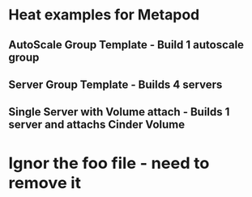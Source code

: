 # Heat examples for Metapod

<h2> AutoScale Group Template - Build 1 autoscale group 
<h2> Server Group Template - Builds 4 servers 
<h2> Single Server with Volume attach - Builds 1 server and attachs Cinder Volume <cr>
<h2> Ignor the foo file - need to remove it
